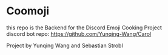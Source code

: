 # Coomoji

this repo is the Backend for the Discord Emoji Cooking Project\
discord bot repo: https://github.com/Yunqing-Wang/Carol

Project by Yunqing Wang and Sebastian Strobl
